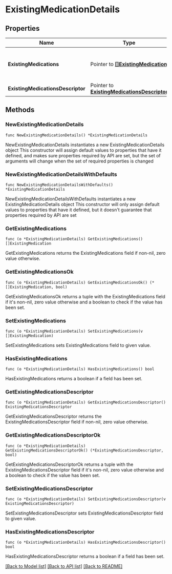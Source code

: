 # ExistingMedicationDetails

## Properties

Name | Type | Description | Notes
------------ | ------------- | ------------- | -------------
**ExistingMedications** | Pointer to [**[]ExistingMedication**](ExistingMedication.md) | List of existing medications for the patient. | [optional] 
**ExistingMedicationsDescriptor** | Pointer to [**ExistingMedicationsDescriptor**](ExistingMedicationsDescriptor.md) |  | [optional] 

## Methods

### NewExistingMedicationDetails

`func NewExistingMedicationDetails() *ExistingMedicationDetails`

NewExistingMedicationDetails instantiates a new ExistingMedicationDetails object
This constructor will assign default values to properties that have it defined,
and makes sure properties required by API are set, but the set of arguments
will change when the set of required properties is changed

### NewExistingMedicationDetailsWithDefaults

`func NewExistingMedicationDetailsWithDefaults() *ExistingMedicationDetails`

NewExistingMedicationDetailsWithDefaults instantiates a new ExistingMedicationDetails object
This constructor will only assign default values to properties that have it defined,
but it doesn't guarantee that properties required by API are set

### GetExistingMedications

`func (o *ExistingMedicationDetails) GetExistingMedications() []ExistingMedication`

GetExistingMedications returns the ExistingMedications field if non-nil, zero value otherwise.

### GetExistingMedicationsOk

`func (o *ExistingMedicationDetails) GetExistingMedicationsOk() (*[]ExistingMedication, bool)`

GetExistingMedicationsOk returns a tuple with the ExistingMedications field if it's non-nil, zero value otherwise
and a boolean to check if the value has been set.

### SetExistingMedications

`func (o *ExistingMedicationDetails) SetExistingMedications(v []ExistingMedication)`

SetExistingMedications sets ExistingMedications field to given value.

### HasExistingMedications

`func (o *ExistingMedicationDetails) HasExistingMedications() bool`

HasExistingMedications returns a boolean if a field has been set.

### GetExistingMedicationsDescriptor

`func (o *ExistingMedicationDetails) GetExistingMedicationsDescriptor() ExistingMedicationsDescriptor`

GetExistingMedicationsDescriptor returns the ExistingMedicationsDescriptor field if non-nil, zero value otherwise.

### GetExistingMedicationsDescriptorOk

`func (o *ExistingMedicationDetails) GetExistingMedicationsDescriptorOk() (*ExistingMedicationsDescriptor, bool)`

GetExistingMedicationsDescriptorOk returns a tuple with the ExistingMedicationsDescriptor field if it's non-nil, zero value otherwise
and a boolean to check if the value has been set.

### SetExistingMedicationsDescriptor

`func (o *ExistingMedicationDetails) SetExistingMedicationsDescriptor(v ExistingMedicationsDescriptor)`

SetExistingMedicationsDescriptor sets ExistingMedicationsDescriptor field to given value.

### HasExistingMedicationsDescriptor

`func (o *ExistingMedicationDetails) HasExistingMedicationsDescriptor() bool`

HasExistingMedicationsDescriptor returns a boolean if a field has been set.


[[Back to Model list]](../README.md#documentation-for-models) [[Back to API list]](../README.md#documentation-for-api-endpoints) [[Back to README]](../README.md)


